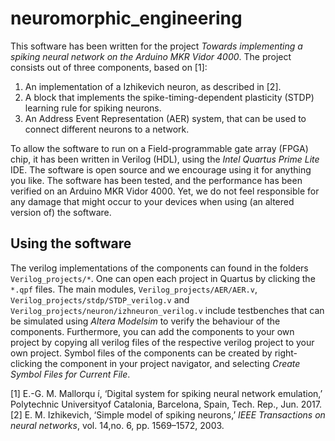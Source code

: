# neuromorphic_engineering

This software has been written for the project _Towards implementing a spiking neural network on the Arduino MKR Vidor 4000_. The project consists out of three components, based on [1]: 

1. An implementation of a Izhikevich neuron, as described in [2].
2. A block that implements the spike-timing-dependent plasticity (STDP) learning rule for spiking neurons.
3. An Address Event Representation (AER) system, that can be used to connect different neurons to a network.

To allow the software to run on a Field-programmable gate array (FPGA) chip, it has been written in Verilog (HDL), using the _Intel Quartus Prime Lite_ IDE. The software is open source and we encourage using it for anything you like. The software has been tested, and the performance has been verified on an Arduino MKR Vidor 4000. Yet, we do not feel responsible for any damage that might occur to your devices when using (an altered version of) the software.

## Using the software

The verilog implementations of the components can found in the folders `Verilog_projects/*`. One can open each project in Quartus by clicking the `*.qpf` files. The main modules, `Verilog_projects/AER/AER.v`, `Verilog_projects/stdp/STDP_verilog.v` and `Verilog_projects/neuron/izhneuron_verilog.v` include testbenches that can be simulated using _Altera Modelsim_ to verify the behaviour of the components. Furthermore, you can add the components to your own project by copying all verilog files of the respective verilog project to your own project. Symbol files of the components can be created by right-clicking the component in your project navigator, and selecting _Create Symbol Files for Current File_. 

[1]  E.-G. M. Mallorqu ́ı, ‘Digital system for spiking neural network emulation,’ Polytechnic Universityof Catalonia, Barcelona, Spain, Tech. Rep., Jun. 2017.<br>
[2] E. M. Izhikevich, ‘Simple model of spiking neurons,’ _IEEE Transactions on neural networks_, vol. 14,no. 6, pp. 1569–1572, 2003.
